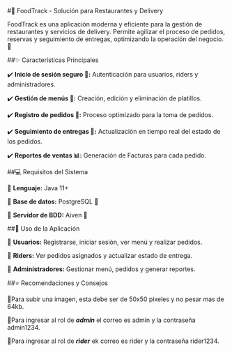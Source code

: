 #🍔 FoodTrack - Solución para Restaurantes y Delivery

FoodTrack es una aplicación moderna y eficiente para la gestión de restaurantes y servicios de delivery. Permite agilizar el proceso de pedidos, reservas y seguimiento de entregas, optimizando la operación del negocio. 🚀


##✨ Características Principales

✔️ **Inicio de sesión seguro 🔐:** Autenticación para usuarios, riders y administradores.

✔️ **Gestión de menús 📜:** Creación, edición y eliminación de platillos.

✔️ **Registro de pedidos 🛒:** Proceso optimizado para la toma de pedidos.

✔️ **Seguimiento de entregas 🛵:** Actualización en tiempo real del estado de los pedidos.

✔️ **Reportes de ventas 📊:** Generación de Facturas para cada pedido.


##💻 Requisitos del Sistema

🔹 **Lenguaje:** Java 11+

🔹 **Base de datos:** PostgreSQL 📀

🔹 **Servidor de BDD:** Aiven 🦀


##📖 Uso de la Aplicación

🔹 **Usuarios:** Registrarse, iniciar sesión, ver menú y realizar pedidos.

🔹 **Riders:** Ver pedidos asignados y actualizar estado de entrega.

🔹 **Administradores:** Gestionar menú, pedidos y generar reportes.


##⭐ Recomendaciones y Consejos

🔹Para subir una imagen, esta debe ser de 50x50 pixeles y no pesar mas de 64kb.

🔹Para ingresar al rol de ***admin*** el correo es admin y la contraseña admin1234.

🔹Para ingresar al rol de ***rider*** ek correo es rider y la contraseña rider1234.
